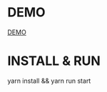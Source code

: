 # DEMO
[DEMO](https://tyooma.github.io/notes-app-react-firebase/)

# INSTALL & RUN
yarn install && yarn run start
